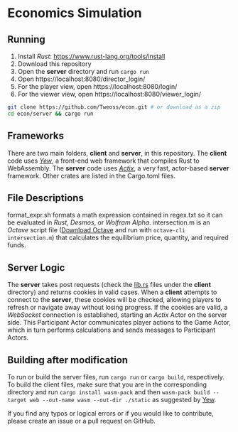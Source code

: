 # Economics Simulation

## Running

1. Install *Rust*: https://www.rust-lang.org/tools/install
2. Download this repository
3. Open the **server** directory and run `cargo run`
4. Open https://localhost:8080/director_login/
5. For the player view, open https://localhost:8080/login/
6. For the viewer view, open https://localhost:8080/viewer_login/
```bash
git clone https://github.com/Tweoss/econ.git # or download as a zip
cd econ/server && cargo run
```

## Frameworks

There are two main folders, **client** and **server**, in this repository. The **client** code uses [*Yew*](https://yew.rs), a front-end web framework that compiles Rust to WebAssembly. The **server** code uses [*Actix*](https://actix.rs/), a very fast, actor-based **server** framework. Other crates are listed in the Cargo.toml files.

## File Descriptions

format_expr.sh formats a math expression contained in regex.txt so it can be evaluated in *Rust*, *Desmos*, or *Wolfram Alpha*. intersection.m is an *Octave* script file ([Download Octave](https://www.gnu.org/software/octave/download) and run with `octave-cli intersection.m`) that calculates the equilibrium price, quantity, and required funds. 

## Server Logic

The **server** takes post requests (check the [lib.rs](./**client**/login/src/lib.rs) files under the **client** directory) and returns cookies in valid cases. When a **client** attempts to connect to the **server**, these cookies will be checked, allowing players to refresh or navigate away without losing progress. If the cookies are valid, a *WebSocket* connection is established, starting an *Actix* Actor on the server side. This Participant Actor communicates player actions to the Game Actor, which in turn performs calculations and sends messages to Participant Actors. 

## Building after modification

To run or build the server files, run `cargo run` or `cargo build`, respectively. To build the client files, make sure that you are in the corresponding directory and run `cargo install wasm-pack` and then `wasm-pack build --target web --out-name wasm --out-dir ./static` as suggested by [Yew](https://yew.rs/docs/en/getting-started/build-a-sample-app). 

If you find any typos or logical errors or if you would like to contribute, please create an issue or a pull request on GitHub. 
